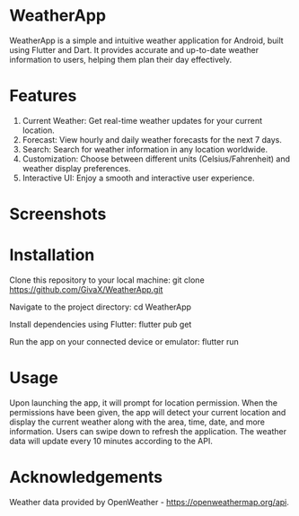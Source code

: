 # WeatherApp
WeatherApp is a simple and intuitive weather application for Android, built using Flutter and Dart. It provides accurate and up-to-date weather information to users, helping them plan their day effectively.

# Features
1. Current Weather: Get real-time weather updates for your current location.
2. Forecast: View hourly and daily weather forecasts for the next 7 days.
3. Search: Search for weather information in any location worldwide.
4. Customization: Choose between different units (Celsius/Fahrenheit) and weather display preferences.
5. Interactive UI: Enjoy a smooth and interactive user experience.

# Screenshots


# Installation
Clone this repository to your local machine:
git clone https://github.com/GivaX/WeatherApp.git

Navigate to the project directory:
cd WeatherApp

Install dependencies using Flutter:
flutter pub get

Run the app on your connected device or emulator:
flutter run

# Usage
Upon launching the app, it will prompt for location permission. When the permissions have been given, the app will detect your current location and display the current weather along with the area, time, date, and more information. 
Users can swipe down to refresh the application. The weather data will update every 10 minutes according to the API.

# Acknowledgements
Weather data provided by OpenWeather - https://openweathermap.org/api.
